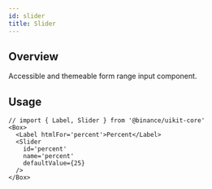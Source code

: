 ```yaml
---
id: slider
title: Slider
---
```


## Overview
Accessible and themeable form range input component.


## Usage

```tsx live title=size enableExportToCodePen enableSwitchTheme enableHideEditor
// import { Label, Slider } from '@binance/uikit-core'
<Box>
  <Label htmlFor='percent'>Percent</Label>
  <Slider
    id='percent'
    name='percent'
    defaultValue={25}
  />
</Box>
```

